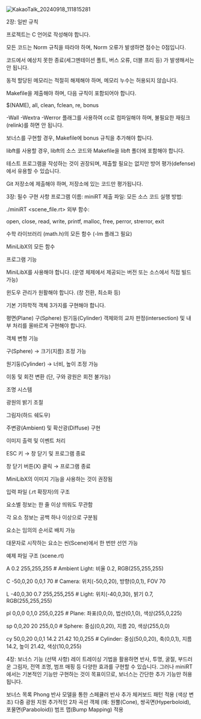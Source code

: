 ![KakaoTalk_20240918_111815281](https://github.com/user-attachments/assets/839ed7a2-1399-4acc-86e1-1b1dc237c671)


2장: 일반 규칙

프로젝트는 C 언어로 작성해야 합니다.

모든 코드는 Norm 규칙을 따라야 하며, Norm 오류가 발생하면 점수는 0점입니다.

코드에서 예상치 못한 종료(세그멘테이션 폴트, 버스 오류, 더블 프리 등) 가 발생해서는 안 됩니다.

동적 할당된 메모리는 적절히 해제해야 하며, 메모리 누수는 허용되지 않습니다.

Makefile을 제출해야 하며, 다음 규칙이 포함되어야 합니다.

$(NAME), all, clean, fclean, re, bonus

-Wall -Wextra -Werror 플래그를 사용하여 cc로 컴파일해야 하며, 불필요한 재링크(relink)를 하면 안 됩니다.

보너스를 구현할 경우, Makefile에 bonus 규칙을 추가해야 합니다.

libft를 사용할 경우, libft의 소스 코드와 Makefile을 libft 폴더에 포함해야 합니다.

테스트 프로그램을 작성하는 것이 권장되며, 제출할 필요는 없지만 방어 평가(defense)에서 유용할 수 있습니다.

Git 저장소에 제출해야 하며, 저장소에 있는 코드만 평가됩니다.


3장: 필수 구현 사항
프로그램 이름: miniRT
제출 파일: 모든 소스 코드
실행 방법:

./miniRT <scene_file.rt>
외부 함수:

open, close, read, write, printf, malloc, free, perror, strerror, exit

수학 라이브러리 (math.h)의 모든 함수 (-lm 플래그 필요)

MiniLibX의 모든 함수

프로그램 기능

MiniLibX를 사용해야 합니다. (운영 체제에서 제공되는 버전 또는 소스에서 직접 빌드 가능)

윈도우 관리가 원활해야 합니다. (창 전환, 최소화 등)

기본 기하학적 객체 3가지를 구현해야 합니다.

평면(Plane)
구(Sphere)
원기둥(Cylinder)
객체와의 교차 판정(intersection) 및 내부 처리를 올바르게 구현해야 합니다.

객체 변형 기능

구(Sphere) → 크기(지름) 조정 가능

원기둥(Cylinder) → 너비, 높이 조정 가능

이동 및 회전 변환 (단, 구와 광원은 회전 불가능)

조명 시스템

광원의 밝기 조절

그림자(하드 쉐도우)

주변광(Ambient) 및 확산광(Diffuse) 구현

이미지 출력 및 이벤트 처리

ESC 키 → 창 닫기 및 프로그램 종료

창 닫기 버튼(X) 클릭 → 프로그램 종료

MiniLibX의 이미지 기능을 사용하는 것이 권장됨

입력 파일 (.rt 확장자)의 구조

요소별 정보는 한 줄 이상 띄워도 무관함

각 요소 정보는 공백 하나 이상으로 구분됨

요소는 임의의 순서로 배치 가능

대문자로 시작하는 요소는 씬(Scene)에서 한 번만 선언 가능

예제 파일 구조 (scene.rt)

A 0.2 255,255,255  # Ambient Light: 비율 0.2, RGB(255,255,255)

C -50,0,20 0,0,1 70  # Camera: 위치(-50,0,20), 방향(0,0,1), FOV 70

L -40,0,30 0.7 255,255,255  # Light: 위치(-40,0,30), 밝기 0.7, RGB(255,255,255)


pl 0,0,0 0,1,0 255,0,225  # Plane: 좌표(0,0,0), 법선(0,1,0), 색상(255,0,225)

sp 0,0,20 20 255,0,0  # Sphere: 중심(0,0,20), 지름 20, 색상(255,0,0)

cy 50,0,20 0,0,1 14.2 21.42 10,0,255  # Cylinder: 중심(50,0,20), 축(0,0,1), 지름 14.2, 높이 21.42, 색상(10,0,255)


4장: 보너스 기능 (선택 사항)
레이 트레이싱 기법을 활용하면 반사, 투명, 굴절, 부드러운 그림자, 전역 조명, 범프 매핑 등 다양한 효과를 구현할 수 있습니다.
그러나 miniRT에서는 기본적인 기능만 구현하는 것이 목표이므로, 보너스는 간단한 추가 기능만 허용됩니다.

보너스 목록
Phong 반사 모델을 통한 스페큘러 반사 추가
체커보드 패턴 적용 (색상 변조)
다중 광원 지원
추가적인 2차 곡선 객체 (예: 원뿔(Cone), 쌍곡면(Hyperboloid), 포물면(Paraboloid))
범프 맵(Bump Mapping) 적용
